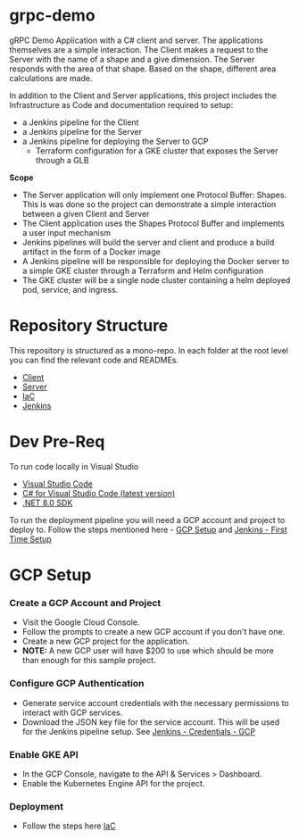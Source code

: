# grpc-demo
gRPC Demo Application with a C# client and server. The applications themselves are a simple interaction. The Client makes a request to the Server with the name of a shape and a give dimension. The Server responds with the area of that shape. Based on the shape, different area calculations are made. 

In addition to the Client and Server applications, this project includes the Infrastructure as Code and documentation required to setup:
- a Jenkins pipeline for the Client
- a Jenkins pipeline for the  Server
- a Jenkins pipeline for deploying the Server to GCP
  - Terraform configuration for a GKE cluster that exposes the Server through a GLB

**Scope**

- The Server application will only implement one Protocol Buffer: Shapes. This is was done so the project can demonstrate a simple interaction between a given Client and Server
- The Client application uses the Shapes Protocol Buffer and implements a user input mechanism
- Jenkins pipelines will build the server and client and produce a build artifact in the form of a Docker image
- A Jenkins pipeline will be responsible for deploying the Docker server to a simple GKE cluster through a Terraform and Helm configuration
- The GKE cluster will be a single node cluster containing a helm deployed pod, service, and ingress.

# Repository Structure
This repository is structured as a mono-repo. In each folder at the root level you can find the relevant code and READMEs.
- [Client](./Client/)
- [Server](./Server/)
- [IaC](./IaC/)
- [Jenkins](./Jenkins/)


# Dev Pre-Req
To run code locally in Visual Studio
- [Visual Studio Code](https://code.visualstudio.com/download)
- [C# for Visual Studio Code (latest version)](https://marketplace.visualstudio.com/items?itemName=ms-dotnettools.csharp)
- [.NET 8.0 SDK](https://dotnet.microsoft.com/download/dotnet/8.0)


To run the deployment pipeline you will need a GCP account and project to deploy to. Follow the steps mentioned here - [GCP Setup](#gcp-setup) and [Jenkins - First Time Setup](./Jenkins/README.md#first-time-setup)

# GCP Setup
### Create a GCP Account and Project
- Visit the Google Cloud Console.
- Follow the prompts to create a new GCP account if you don't have one.
- Create a new GCP project for the application.
- **NOTE:** A new GCP user will have $200 to use which should be more than enough for this sample project. 

### Configure GCP Authentication
- Generate service account credentials with the necessary permissions to interact with GCP services.
- Download the JSON key file for the service account. This will be used for the Jenkins pipeline setup. See [Jenkins - Credentials - GCP](./Jenkins/README.md#gcp)


### Enable GKE API
- In the GCP Console, navigate to the API & Services > Dashboard.
- Enable the Kubernetes Engine API for the project.

### Deployment
- Follow the steps here [IaC](./IaC/README.md)



